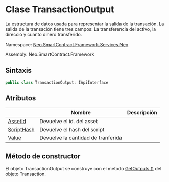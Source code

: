 # Clase TransactionOutput

La estructura de datos usada para representar la salida de la transación. La salida de la transación tiene tres campos:
La transferencia del activo, la direcció y cuanto dinero transferido.

Namespace: [Neo.SmartContract.Framework.Services.Neo](../Neo.md)

Assembly: Neo.SmartContract.Framework

## Sintaxis

```c#
public class TransactionOutput: IApiInterface
```

## Atributos

| | Nombre | Descripción |
| ---------------------------------------- | ---------------------------------------- | ------ |
| [AssetId](TransactionOutput/AssetId.md) | Devuelve el id. del asset |
| [ScriptHash](TransactionOutput/ScriptHash.md) | Devuelve el hash del script | 
| [Value](TransactionOutput/Value.md) | Devuelve la cantidad de tranferida |

## Método de constructor

El objeto TransactionOutput se construye con el metodo [GetOutputs ()](Transaction/GetOutputs.md) del objeto Transaction.


